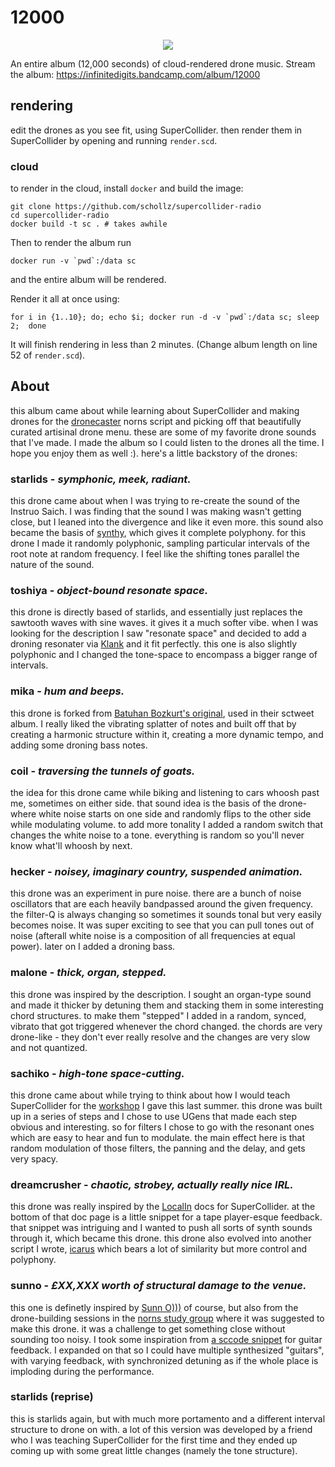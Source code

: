 # 12000


<center>
	<img src="https://user-images.githubusercontent.com/6550035/132101212-a812f1fc-7a59-4184-9667-d4ff6595fef7.jpg">
</center>


An entire album (12,000 seconds) of cloud-rendered drone music. Stream the album: https://infinitedigits.bandcamp.com/album/12000

## rendering

edit the drones as you see fit, using SuperCollider. then render them in SuperCollider by opening and running `render.scd`.

### cloud

to render in the cloud, install `docker` and build the image:

```
git clone https://github.com/schollz/supercollider-radio
cd supercollider-radio
docker build -t sc . # takes awhile
```

Then to render the album run

```
docker run -v `pwd`:/data sc
```

and the entire album will be rendered. 

Render it all at once using:

```
for i in {1..10}; do; echo $i; docker run -d -v `pwd`:/data sc; sleep 2;  done
```

It will finish rendering in less than 2 minutes. (Change album length on line 52 of `render.scd`).

## About


this album came about while learning about SuperCollider and making drones for the [dronecaster](https://llllllll.co/t/dronecaster/34737) norns script and picking off that beautifully curated artisinal drone menu. these are some of my favorite drone sounds that I've made. I made the album so I could listen to the drones all the time. I hope you enjoy them as well :). here's a little backstory of the drones:


### starlids - *symphonic, meek, radiant.*
	
this drone came about when I was trying to re-create the sound of the Instruo Saich. I was finding that the sound I was making wasn't getting close, but I leaned into the divergence and like it even more. this sound also became the basis of [synthy](https://llllllll.co/t/synthy/), which gives it complete polyphony. for this drone I made it randomly polyphonic, sampling particular intervals of the root note at random frequency. I feel like the shifting tones parallel the nature of the sound. 
	
### toshiya - *object-bound resonate space.*
	
this drone is directly based of starlids, and essentially just replaces the sawtooth waves with sine waves. it gives it a much softer vibe. when I was looking for the description I saw "resonate space" and decided to add a droning resonater via [Klank](https://doc.sccode.org/Classes/Klank.html) and it fit perfectly. this one is also slightly polyphonic and I changed the tone-space to encompass a bigger range of intervals. 
	
### mika - *hum and beeps.*

this drone is forked from [Batuhan Bozkurt's original](https://ia600202.us.archive.org/29/items/sc140/sc140_sourcecode.txt), used in their sctweet album. I really liked the vibrating splatter of notes and built off that by creating a harmonic structure within it, creating a more dynamic tempo, and adding some droning bass notes.


### coil - *traversing the tunnels of goats.*

the idea for this drone came while biking and listening to cars whoosh past me, sometimes on either side. that sound idea is the basis of the drone- where white noise starts on one side and randomly flips to the other side while modulating volume. to add more tonality I added a random switch that changes the white noise to a tone. everything is random so you'll never know what'll whoosh by next.

### hecker - *noisey, imaginary country, suspended animation.*

this drone was an experiment in pure noise. there are a bunch of noise oscillators that are each heavily bandpassed around the given frequency. the filter-Q is always changing so sometimes it sounds tonal but very easily becomes noise. It was super exciting to see that you can pull tones out of noise (afterall white noise is a composition of all frequencies at equal power). later on I added a droning bass.

### malone - *thick, organ, stepped.*

this drone was inspired by the description. I sought an organ-type sound and made it thicker by detuning them and stacking them in some interesting chord structures. to make them "stepped" I added in a random, synced, vibrato that got triggered whenever the chord changed. the chords are very drone-like - they don't ever really resolve and the changes are very slow and not quantized.

### sachiko - *high-tone space-cutting.*

this drone came about while trying to think about how I would teach SuperCollider for the [workshop](https://llllllll.co/t/supercollider-norns-workshops-july-11th-and-july-25th/45623) I gave this last summer. this drone was built up in a series of steps and I chose to use UGens that made each step obvious and interesting. so for filters I chose to go with the resonant ones which are easy to hear and fun to modulate. the main effect here is that random modulation of those filters, the panning and the delay, and gets very spacy.

### dreamcrusher - *chaotic, strobey, actually really nice IRL.*


this drone was really inspired by the [LocalIn](https://depts.washington.edu/dxscdoc/Help/Classes/LocalIn.html) docs for SuperCollider. at the bottom of that doc page is a little snippet for a tape player-esque feedback. that snippet was intriguing and I wanted to push all sorts of synth sounds through it, which became this drone. this drone also evolved into another script I wrote, [icarus](https://llllllll.co/t/icarus/43271) which bears a lot of similarity but more control and polyphony.

### sunno - *£XX,XXX worth of structural damage to the venue.*

this one is definetly inspired by [Sunn O)))](https://www.youtube.com/watch?v=IswnGaGxvRQ) of course, but also from the drone-building sessions in the [norns study group](https://llllllll.co/t/discord-norns-study-group/) where it was suggested to make this drone. it was a challenge to get something close without sounding too noisy. I took some inspiration from [a sccode snippet](https://sccode.org/1-5aC) for guitar feedback. I expanded on that so I could have multiple synthesized "guitars", with varying feedback, with synchronized detuning as if the whole place is imploding during the performance.

### starlids (reprise) 

this is starlids again, but with much more portamento and a different interval structure to drone on with. a lot of this version was developed by a friend who I was teaching SuperCollider for the first time and they ended up coming up with some great little changes (namely the tone structure).